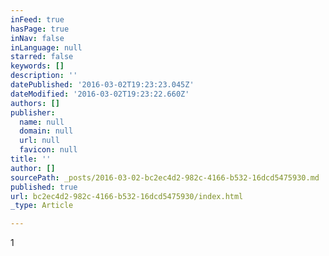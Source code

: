 ```yaml
---
inFeed: true
hasPage: true
inNav: false
inLanguage: null
starred: false
keywords: []
description: ''
datePublished: '2016-03-02T19:23:23.045Z'
dateModified: '2016-03-02T19:23:22.660Z'
authors: []
publisher:
  name: null
  domain: null
  url: null
  favicon: null
title: ''
author: []
sourcePath: _posts/2016-03-02-bc2ec4d2-982c-4166-b532-16dcd5475930.md
published: true
url: bc2ec4d2-982c-4166-b532-16dcd5475930/index.html
_type: Article

---
```

1